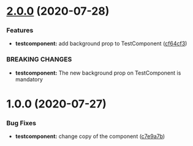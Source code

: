 # [2.0.0](https://github.com/andrewszucs/how-to-create-a-react-lib/compare/v1.0.0...v2.0.0) (2020-07-28)


### Features

* **testcomponent:** add background prop to TestComponent ([cf64cf3](https://github.com/andrewszucs/how-to-create-a-react-lib/commit/cf64cf346202bfb3dad4656c0f6c150920c1deb6))


### BREAKING CHANGES

* **testcomponent:** The new background prop on TestComponent is mandatory

# 1.0.0 (2020-07-27)


### Bug Fixes

* **testcomponent:** change copy of the component ([c7e9a7b](https://github.com/andrewszucs/how-to-create-a-react-lib/commit/c7e9a7bd2ed594120d1cbe50b57713a139ceb0af))
